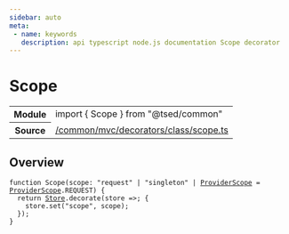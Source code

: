 ```yaml
---
sidebar: auto
meta:
 - name: keywords
   description: api typescript node.js documentation Scope decorator
---
```

# Scope <Badge text="Decorator" type="decorator"/>
<!-- Summary -->
<section class="symbol-info"><table class="is-full-width"><tbody><tr><th>Module</th><td><div class="lang-typescript"><span class="token keyword">import</span> { Scope }&nbsp;<span class="token keyword">from</span>&nbsp;<span class="token string">"@tsed/common"</span></div></td></tr><tr><th>Source</th><td><a href="https://github.com/Romakita/ts-express-decorators/blob/v4.30.2/src//common/mvc/decorators/class/scope.ts#L0-L0">/common/mvc/decorators/class/scope.ts</a></td></tr></tbody></table></section>

<!-- Overview -->
## Overview


<pre><code class="typescript-lang ">function <span class="token function">Scope</span><span class="token punctuation">(</span>scope<span class="token punctuation">:</span> <span class="token string">"request"</span> | "singleton" | <a href="/api/common/di/interfaces/ProviderScope.html"><span class="token">ProviderScope</span></a><span class="token punctuation"> = </span><a href="/api/common/di/interfaces/ProviderScope.html"><span class="token">ProviderScope</span></a>.REQUEST<span class="token punctuation">)</span> <span class="token punctuation">{</span>
  return <a href="/api/core/class/Store.html"><span class="token">Store</span></a>.<span class="token function">decorate</span><span class="token punctuation">(</span>store =&gt<span class="token punctuation">;</span> <span class="token punctuation">{</span>
    store.<span class="token function">set</span><span class="token punctuation">(</span>"scope"<span class="token punctuation">,</span> scope<span class="token punctuation">)</span><span class="token punctuation">;</span>
  <span class="token punctuation">}</span><span class="token punctuation">)</span><span class="token punctuation">;</span>
<span class="token punctuation">}</span>
</code></pre>